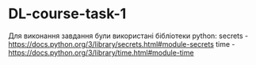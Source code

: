 # DL-course-task-1
Для виконання завдання були використані бібліотеки python: secrets - https://docs.python.org/3/library/secrets.html#module-secrets
                                                           time - https://docs.python.org/3/library/time.html#module-time

